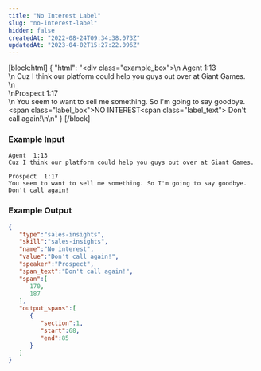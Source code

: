 ```yaml
---
title: "No Interest Label"
slug: "no-interest-label"
hidden: false
createdAt: "2022-08-24T09:34:38.073Z"
updatedAt: "2023-04-02T15:27:22.096Z"
---
```

[block:html]
{
  "html": "<div class=\"example_box\">\n  Agent  1:13<br/>  \n Cuz I think our platform could help you guys out over at Giant Games.<br/>\n<br/>\nProspect  1:17  <br/>\n You seem to want to sell me something. So I'm going to say goodbye. <span class=\"label_box\">NO INTEREST</span><span class=\"label_text\"> Don't call again!</span>\n</div>\n"
}
[/block]



### Example Input

```
Agent  1:13  
Cuz I think our platform could help you guys out over at Giant Games.

Prospect  1:17  
You seem to want to sell me something. So I'm going to say goodbye. Don't call again!
```



### Example Output

```json
{
   "type":"sales-insights",
   "skill":"sales-insights",
   "name":"No interest",
   "value":"Don't call again!",
   "speaker":"Prospect",
   "span_text":"Don't call again!",
   "span":[
      170,
      187
   ],
   "output_spans":[
      {
         "section":1,
         "start":68,
         "end":85
      }
   ]
}
```
